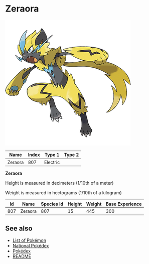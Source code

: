 # Zeraora


![Zeraora](images/807.png)

| **Name** | **Index** | **Type 1** | **Type 2** |
|----|----|----|----|
| Zeraora | 807 | Electric  |  |

**Zeraora** 


Height is measured in decimeters (1/10th of a meter)

Weight is measured in hectograms (1/10th of a kilogram)

| **Id** | **Name** | **Species Id** | **Height** | **Weight** | **Base Experience** |
|--------|----------|----------------|------------|------------|---------------------|
| 807 | Zeraora | 807 | 15 | 445 | 300 |


## See also

- [List of Pokémon](../pokemon.md)
- [National Pokédex](../national_pokedex.md)
- [Pokédex](../pokedex.md)
- [README](../README.md)
